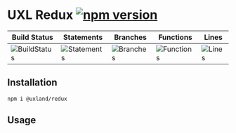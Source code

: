 # UXL Redux [![npm version](https://badge.fury.io/js/%40uxland%2Fredux.svg)](https://badge.fury.io/js/%40uxland%2Fredux)

| Build Status                                    | Statements                                    | Branches                                  | Functions                                   | Lines                               |
| ----------------------------------------------- | --------------------------------------------- | ----------------------------------------- | ------------------------------------------- | ----------------------------------- |
| ![BuildStatus](https://img.shields.io/badge/Build-Passing-brightgreen.svg "Building Status") | ![Statements](https://img.shields.io/badge/Coverage-97.48%25-brightgreen.svg "Make me better!") | ![Branches](https://img.shields.io/badge/Coverage-82.28%25-yellow.svg "Make me better!") | ![Functions](https://img.shields.io/badge/Coverage-93.17%25-brightgreen.svg "Make me better!") | ![Lines](https://img.shields.io/badge/Coverage-97.84%25-brightgreen.svg "Make me better!") |

## Installation

`npm i @uxland/redux`

## Usage
